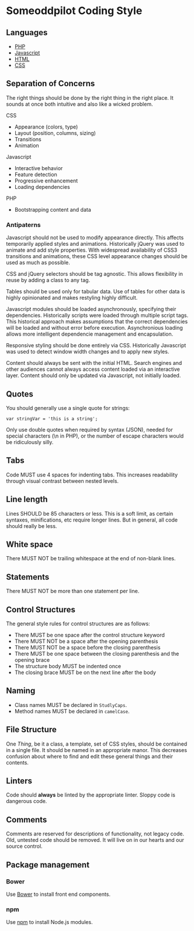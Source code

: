 # Someoddpilot Coding Style

## Languages

* [PHP](https://github.com/alexsomeoddpilot/Someoddpilot-Coding-Style/blob/master/php.md)
* [Javascript](https://github.com/alexsomeoddpilot/Someoddpilot-Coding-Style/blob/master/javascript.md)
* [HTML](https://github.com/alexsomeoddpilot/Someoddpilot-Coding-Style/blob/master/html.md)
* [CSS](https://github.com/alexsomeoddpilot/Someoddpilot-Coding-Style/blob/master/css.md)

## Separation of Concerns

The right things should be done by the right thing in the right place. It sounds at once both intuitive and also like a wicked problem.

CSS
* Appearance (colors, type)
* Layout (position, columns, sizing)
* Transitions
* Animation

Javascript
* Interactive behavior
* Feature detection
* Progressive enhancement
* Loading dependencies

PHP
* Bootstrapping content and data

### Antipaterns

Javascript should not be used to modify appearance directly. This affects temporarily applied styles and animations. Historically jQuery was used to animate and add style properties. With widespread availability of CSS3 transitions and animations, these CSS level appearance changes should be used as much as possible.

CSS and jQuery selectors should be tag agnostic. This allows flexibility in reuse by adding a class to any tag.

Tables should be used only for tabular data. Use of tables for other data is highly opinionated and makes restyling highly difficult.

Javascript modules should be loaded asynchronously, specifying their dependencies. Historically scripts were loaded through multiple script tags. This historical approach makes assumptions that the correct dependencies will be loaded and without error before execution. Asynchronious loading allows more intelligent dependencie management and encapsulation.

Responsive styling should be done entirely via CSS. Historically Javascript was used to detect window width changes and to apply new styles.

Content should always be sent with the initial HTML. Search engines and other audiences cannot always access content loaded via an interactive layer. Content should only be updated via Javascript, not initially loaded.

## Quotes

You should generally use a single quote for strings:

    var stringVar = 'this is a string';

Only use double quotes when required by syntax (JSON), needed for special characters (\n in PHP), or the number of escape characters would be ridiculously silly.

## Tabs

Code MUST use 4 spaces for indenting tabs. This increases readability through visual contrast between nested levels.

## Line length

Lines SHOULD be 85 characters or less. This is a soft limit, as certain syntaxes, minifications, etc require longer lines. But in general, all code should really be less.

## White space

There MUST NOT be trailing whitespace at the end of non-blank lines.

## Statements

There MUST NOT be more than one statement per line.

## Control Structures

The general style rules for control structures are as follows:

* There MUST be one space after the control structure keyword
* There MUST NOT be a space after the opening parenthesis
* There MUST NOT be a space before the closing parenthesis
* There MUST be one space between the closing parenthesis and the opening brace
* The structure body MUST be indented once
* The closing brace MUST be on the next line after the body

## Naming

* Class names MUST be declared in `StudlyCaps`.
* Method names MUST be declared in `camelCase`.

## File Structure

One *Thing*, be it a class, a template, set of CSS styles, should be contained in a single file. It should be named in an appropriate manor. This decreases confusion about where to find and edit these general things and their contents.

## Linters

Code should **always** be linted by the appropriate linter. Sloppy code is dangerous code.

## Comments

Comments are reserved for descriptions of functionality, not legacy code. Old, untested code should be removed. It will live on in our hearts and our source control.

## Package management

### Bower

Use [Bower](http://bower.io/) to install front end components.

### npm

Use [npm](http://www.npmjs.org/) to install Node.js modules.
